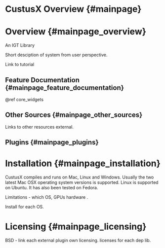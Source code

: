 CustusX Overview {#mainpage}
========================


Overview {#mainpage_overview}
========================

An IGT Library

Short desciption of system from user perspective.

Link to tutorial


Feature Documentation {#mainpage_feature_documentation}
------------------------

@ref core_widgets


Other Sources {#mainpage_other_sources}
------------------------

Links to other resources external.


Plugins {#mainpage_plugins}
------------------------

 
Installation {#mainpage_installation}
========================

CustusX compiles and runs on Mac, Linux and Windows.
Usually the two latest Mac OSX operating system versions is supported.
Linux is supported on Ubuntu. It has also been tested on Fedora.

Limitations - which OS, GPUs hardware .

Install for each OS.


Licensing {#mainpage_licensing}
========================

BSD - link
each external plugin own licensing.
licenses for each dep lib.



